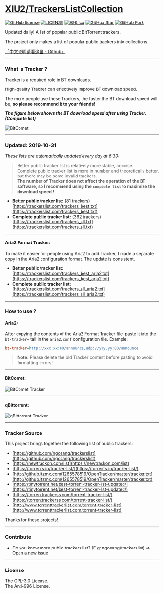 # [XIU2/TrackersListCollection](https://github.com/XIU2/TrackersListCollection)

[![GitHub license](https://img.shields.io/github/license/XIU2/TrackersListCollection.svg?style=flat-square)](https://github.com/XIU2/TrackersListCollection/blob/master/LICENSE)
[![LICENSE](https://img.shields.io/badge/license-Anti%20996-blue.svg?style=flat-square)](https://github.com/996icu/996.ICU/blob/master/LICENSE)
[![996.icu](https://img.shields.io/badge/link-996.icu-red.svg?style=flat-square)](https://996.icu)
[![GitHub Star](https://img.shields.io/github/stars/XIU2/TrackersListCollection.svg?style=flat-square&label=Star)](https://github.com/XIU2/TrackersListCollection/stargazers)
[![GitHub Fork](https://img.shields.io/github/forks/XIU2/TrackersListCollection.svg?style=flat-square&label=Fork)](https://github.com/XIU2/TrackersListCollection/network/members)

Updated daily! A list of popular public BitTorrent trackers.  

The project only makes a list of popular public trackers into collections.  

[「中文说明请看这里 - Github」](https://github.com/XIU2/TrackersListCollection/blob/master/README-ZH.md)

****

### What is Tracker ?

Tracker is a required role in BT downloads.  

High-quality Tracker can effectively improve BT download speed.  

The more people use these Trackers, the faster the BT download speed will be, **so please recommend it to your friends!**

***The figure below shows the BT download speed after using Tracker. (Complete list)***  

![BitComet](https://raw.githubusercontent.com/XIU2/TrackersListCollection/master/img/en-01.png)

****

### Updated: 2019-10-31

*These lists are automatically updated every day at 6:30:*

> Better public tracker list is relatively more stable, concise.  
> Complete public tracker list is more in number and theoretically better. but there may be some invalid trackers.  
> **The number of Tracker does not affect the operation of the BT software, so I recommend using the `complete list` to maximize the download speed !**

* **Better public tracker list:** (81 trackers)  
[https://trackerslist.com/trackers_best.txt](https://trackerslist.com/trackers_best.txt)
* **Complete public tracker list:** (362 trackers)  
[https://trackerslist.com/trackers_all.txt](https://trackerslist.com/trackers_all.txt)

****

#### Aria2 Format Tracker:

To make it easier for people using Aria2 to add Tracker, I made a separate copy in the Aria2 configuration format. The update is consistent.

* **Better public tracker list:**  
[https://trackerslist.com/trackers_best_aria2.txt](https://trackerslist.com/trackers_best_aria2.txt)
* **Complete public tracker list:**  
[https://trackerslist.com/trackers_all_aria2.txt](https://trackerslist.com/trackers_all_aria2.txt)

****

### How to use ?

#### Aria2:

After copying the contents of the Aria2 Format Tracker file, paste it into the `bt-tracker=` tail in the `aria2.conf` configuration file. Example:
``` ini
bt-tracker=http://xxx.xx:80/announce,udp://yyy.yy:80/announce
```
> **Note:** Please delete the old Tracker content before pasting to avoid formatting errors!

****

#### BitComet:

![BitComet Tracker](https://raw.githubusercontent.com/XIU2/TrackersListCollection/master/img/en-02.png)

****

#### qBittorrent:

![qBittorrent Tracker](https://raw.githubusercontent.com/XIU2/TrackersListCollection/master/img/en-04.png)

****

### Tracker Source

This project brings together the following list of public trackers:
* [https://github.com/ngosang/trackerslist](https://github.com/ngosang/trackerslist)
* [https://newtrackon.com/list](https://newtrackon.com/list)
* [https://torrents.io/tracker-list/](https://torrents.io/tracker-list/)
* [http://github.itzmx.com/1265578519/OpenTracker/master/tracker.txt](http://github.itzmx.com/1265578519/OpenTracker/master/tracker.txt)
* [https://tinytorrent.net/best-torrent-tracker-list-updated/](https://tinytorrent.net/best-torrent-tracker-list-updated/)
* [https://torrenttrackerss.com/torrent-tracker-list/](https://torrenttrackerss.com/torrent-tracker-list/)
* [http://www.torrenttrackerlist.com/torrent-tracker-list](http://www.torrenttrackerlist.com/torrent-tracker-list)

Thanks for these projects!

****

### Contribute

* Do you know more public trackers list? (E.g: ngosang/trackerslist) => [Open a new issue](https://github.com/XIU2/TrackersListCollection/issues/new)

****

### License
The GPL-3.0 License.  
The Anti-996 License.
